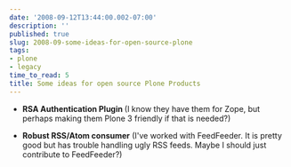 ```yaml
---
date: '2008-09-12T13:44:00.002-07:00'
description: ''
published: true
slug: 2008-09-some-ideas-for-open-source-plone
tags:
- plone
- legacy
time_to_read: 5
title: Some ideas for open source Plone Products
---
```


<ul><li><span style="font-weight: bold;">RSA Authentication Plugin </span>(I know they have them for Zope, but perhaps making them Plone 3 friendly if that is needed?)</li></ul><ul><li><span style="font-weight: bold;">Robust RSS/Atom consumer</span> (I've worked with FeedFeeder.  It is pretty good but has trouble handling ugly RSS feeds.  Maybe I should just contribute to FeedFeeder?)<br /></li></ul>